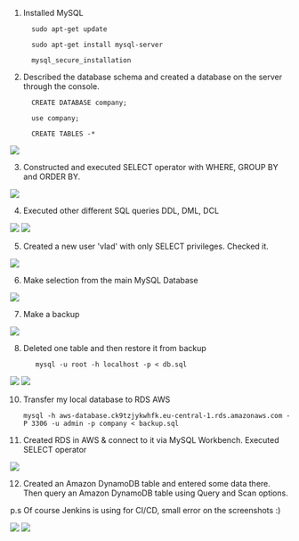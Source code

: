 
1. Installed MySQL

         sudo apt-get update
      
         sudo apt-get install mysql-server
      
         mysql_secure_installation
      
  


2. Described the database schema and created a database on the server through the console.
            
         CREATE DATABASE company;
      
         use company;
      
         CREATE TABLES -*
      

<img src="DB_images/tables.png">


3. Constructed and executed SELECT operator with WHERE, GROUP BY and ORDER BY.



<img src="DB_images/select.png">


4. Executed other different SQL queries DDL, DML, DCL



<img src="DB_images/language.png">
<img src="DB_images/language1.png">

5. Created a new user 'vlad' with only SELECT privileges. Checked it.



<img src="DB_images/newuser.png">



6. Make selection from the main MySQL Database



<img src="DB_images/MainDB.png">



7. Make a backup



<img src="DB_images/backup.png">


8. Deleted one table and then restore it from backup
         
         
          mysql -u root -h localhost -p < db.sql 



<img src="DB_images/droppingDB.png">
<img src="DB_images/restore.png">



10. Transfer my local database to RDS AWS


        mysql -h aws-database.ck9tzjykwhfk.eu-central-1.rds.amazonaws.com -P 3306 -u admin -p company < backup.sql
        
        
 
  
11. Created RDS in AWS & connect to it via MySQL Workbench. Executed SELECT operator
 
 
 
  <img src="DB_images/workbench.png">  
  
  

  12. Created an Amazon DynamoDB table and entered some data there. Then query an Amazon DynamoDB table using Query and Scan options.
  
  p.s Of course Jenkins is using for CI/CD, small error on the screenshots :)  
  
  
  <img src="DB_images/query.png">  
  <img src="DB_images/scan.png">  
 

